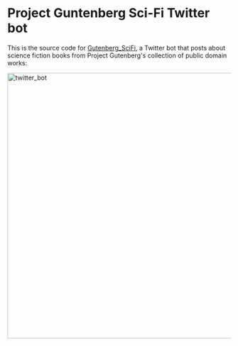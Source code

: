 # Project Guntenberg Sci-Fi Twitter bot

This is the source code for [Gutenberg_SciFi](https://twitter.com/Gutenberg_SciFi), a Twitter bot that posts about science fiction books
from Project Gutenberg's collection of public domain works:

<img width="598" alt="twitter_bot" src="https://user-images.githubusercontent.com/84557025/214783740-98ab30a5-9075-4886-9687-b54d3d049d43.png">
